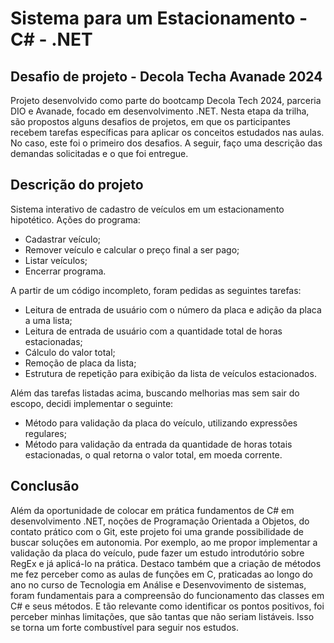 # Sistema para um Estacionamento - C# - .NET

## Desafio de projeto - Decola Techa Avanade 2024
Projeto desenvolvido como parte do bootcamp Decola Tech 2024, parceria DIO e Avanade, focado em desenvolvimento .NET.
Nesta etapa da trilha, são propostos alguns desafios de projetos, em que os participantes recebem tarefas específicas para aplicar os conceitos estudados nas aulas. No caso, este foi o primeiro dos desafios. A seguir, faço uma descrição das demandas solicitadas e o que foi entregue.

## Descrição do projeto
Sistema interativo de cadastro de veículos em um estacionamento hipotético. 
Ações do programa:
- Cadastrar veículo;
- Remover veículo e calcular o preço final a ser pago;
- Listar veículos;
- Encerrar programa.

A partir de um código incompleto, foram pedidas as seguintes tarefas:
- Leitura de entrada de usuário com o número da placa e adição da placa a uma lista;
- Leitura de entrada de usuário com a quantidade total de horas estacionadas;
- Cálculo do valor total;
- Remoção de placa da lista;
- Estrutura de repetição para exibição da lista de veículos estacionados.

Além das tarefas listadas acima, buscando melhorias mas sem sair do escopo, decidi implementar o seguinte:
- Método para validação da placa do veículo, utilizando expressões regulares;
- Método para validação da entrada da quantidade de horas totais estacionadas, o qual retorna o valor total, em moeda corrente.

## Conclusão
Além da oportunidade de colocar em prática fundamentos de C# em desenvolvimento .NET, noções de Programação Orientada a Objetos, do contato prático com o Git, este projeto foi uma grande possibilidade de buscar soluções em autonomia. Por exemplo, ao me propor implementar a validação da placa do veículo, pude fazer um estudo introdutório sobre RegEx e já aplicá-lo na prática. Destaco também que a criação de métodos me fez perceber como as aulas de funções em C, praticadas ao longo do ano no curso de Tecnologia em Análise e Desenvovimento de sistemas, foram fundamentais para a compreensão do funcionamento das classes em C# e seus métodos. E tão relevante como identificar os pontos positivos, foi perceber minhas limitações, que são tantas que não seriam listáveis. Isso se torna um forte combustível para seguir nos estudos.
